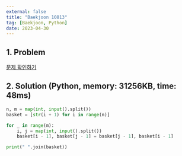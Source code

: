 ```yaml
---
external: false
title: "Baekjoon 10813"
tag: [Baekjoon, Python]
date: 2023-04-30
---
```


## 1. Problem

[문제 확인하기](https://www.acmicpc.net/problem/10813)

## 2. Solution (Python, memory: 31256KB, time: 48ms)

```python
n, m = map(int, input().split())
basket = [str(i + 1) for i in range(n)]

for _ in range(m):
    i, j = map(int, input().split())
    basket[i - 1], basket[j - 1] = basket[j - 1], basket[i - 1]

print(" ".join(basket))
```
